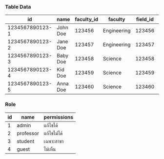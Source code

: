 ### Table Data
| id              | name     | faculty\_id | faculty     | field\_id | field                | active | updated    | created    |
| --------------- | -------- | ----------- | ----------- | --------- | -------------------- | ------ | ---------- | ---------- |
| 1234567890123-1 | John Doe | 123456      | Engineering | 123456    | Computer Engineering | 1      | yyyy-mm-dd | yyyy-mm-dd |
| 1234567890123-2 | Jane Doe | 123457      | Engineering | 123457    | Computer Engineering | 1      | yyyy-mm-dd | yyyy-mm-dd |
| 1234567890123-3 | Baby Doe | 123458      | Science     | 123458    | Computer Science     | 1      | yyyy-mm-dd | yyyy-mm-dd |
| 1234567890123-4 | Kid Doe  | 123459      | Science     | 123459    | Computer Science     | 1      | yyyy-mm-dd | yyyy-mm-dd |
| 1234567890123-5 | Anna Doe | 123460      | Science     | 123460    | Mathematics          | 1      | yyyy-mm-dd | yyyy-mm-dd |

### Role
| id  | name      | permissions |
| --- | --------- | ----------- |
| 1   | admin     | แก้ไขได้      |
| 2   | professor | แก้ไขไม่ได้    |
| 3   | student   | เฉพาะสาขา   |
| 4   | guest     | ไม่เห็น       |